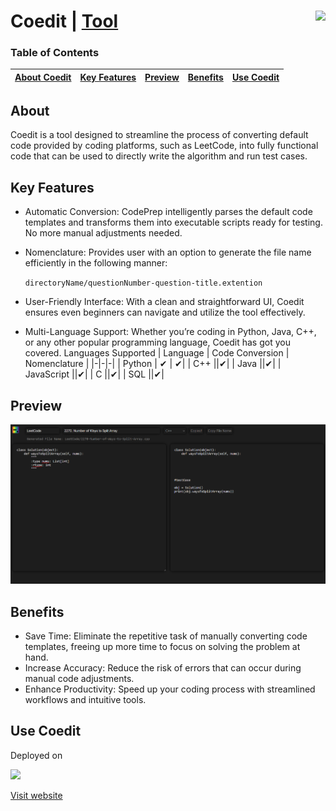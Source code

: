 # Coedit | <a href="https://multiverseweb.github.io/Coedit/">Tool<img src="resources/Nomenclature.png" height=40px align=right></a>

### Table of Contents

| [About Coedit](#about) | [Key Features](#key-features) | [Preview](#preview) | [Benefits](#benefits) | [Use Coedit](#use-coedit) |
|:--:|:--:|:--:|:--:|:--:|

## About
Coedit is a tool designed to streamline the process of converting default code provided by coding platforms, such as LeetCode, into fully functional code that can be used to directly write the algorithm and run test cases.

## Key Features

- Automatic Conversion: CodePrep intelligently parses the default code templates and transforms them into executable scripts ready for testing. No more manual adjustments needed.
- Nomenclature: Provides user with an option to generate the file name efficiently in the following manner:
  
  `directoryName/questionNumber-question-title.extention`

- User-Friendly Interface: With a clean and straightforward UI, Coedit ensures even beginners can navigate and utilize the tool effectively.
- Multi-Language Support: Whether you’re coding in Python, Java, C++, or any other popular programming language, Coedit has got you covered.
  Languages Supported
  | Language | Code Conversion | Nomenclature |
  |-|-|-|
  | Python | ✔ | ✔|
  | C++ ||✔|
  | Java ||✔|
  | JavaScript ||✔|
  | C ||✔|
  | SQL ||✔|

## Preview

![](resources/coedit.png)

## Benefits

  - Save Time: Eliminate the repetitive task of manually converting code templates, freeing up more time to focus on solving the problem at hand.
  - Increase Accuracy: Reduce the risk of errors that can occur during manual code adjustments.
  - Enhance Productivity: Speed up your coding process with streamlined workflows and intuitive tools.
 
## Use Coedit
Deployed on

<img height="50px" src="https://upload.wikimedia.org/wikipedia/commons/thumb/9/97/Netlify_logo_%282%29.svg/1200px-Netlify_logo_%282%29.svg.png">

<a href="https://coedittool.netlify.app/">Visit website</a>
  
  
